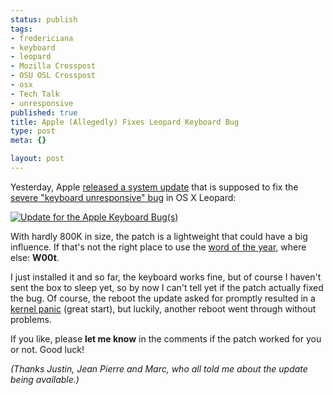 ```yaml
--- 
status: publish
tags: 
- fredericiana
- keyboard
- leopard
- Mozilla Crosspost
- OSU OSL Crosspost
- osx
- Tech Talk
- unresponsive
published: true
title: Apple (Allegedly) Fixes Leopard Keyboard Bug
type: post
meta: {}

layout: post
---
```

Yesterday, Apple <a href="http://www.engadget.com/2007/12/18/apple-finally-fixes-some-macbook-keyboard-issues/">released a system update</a> that is supposed to fix the <a href="http://fredericiana.com/2007/11/27/osx-leopard-keyboard-problems/">severe "keyboard unresponsive" bug</a> in OS&nbsp;X Leopard:

<a href="http://www.ipernity.com/doc/fredw/1122788"><img src='http://fredericiana.com/wp-content/uploads/2007/12/apple-keyboard-update.jpg' alt='Update for the Apple Keyboard Bug(s)' /></a>

With hardly 800K in size, the patch is a lightweight that could have a big influence. If that's not the right place to use the <a href="http://ap.google.com/article/ALeqM5imcJd2ELqieBlFxBLhBnP5k4juaAD8TFGLM00">word of the year</a>, where else: <strong>W00t</strong>.

I just installed it and so far, the keyboard works fine, but of course I haven't sent the box to sleep yet, so by now I can't tell yet if the patch actually fixed the bug. Of course, the reboot the update asked for promptly resulted in a <a href="http://www.ipernity.com/doc/fredw/1122799">kernel panic</a> (great start), but luckily, another reboot went through without problems.

If you like, please <strong>let me know</strong> in the comments if the patch worked for you or not. Good luck!

<em>(Thanks Justin, Jean Pierre and Marc, who all told me about the update being available.)</em>
